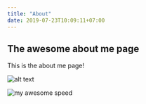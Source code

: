 ```yaml
---
title: "About"
date: 2019-07-23T10:09:11+07:00
---
```


## The awesome about me page

This is the about me page!

![alt text](https://user-images.githubusercontent.com/21299841/61681163-8bfd8e00-ad36-11e9-8dd5-4f3ef7401898.jpg
 "Logo Title Text 1")

 ![my awesome speed](https://eburidic.sirv.com/WP_www.jun30.stateu.org/2019/07/unit14.jpg?text.0.text=MY%20AWESOME%20SPEED&text.0.position=south&text.0.size=80&text.0.color=ffffff&text.0.background.color=8b7b7b&text.0.background.opacity=43
 "On my way to success")
